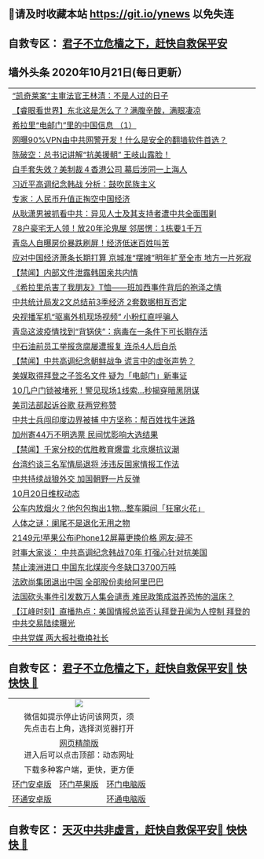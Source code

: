 ## 📩请及时收藏本站 https://git.io/ynews 以免失连</a>
## 自救专区： [君子不立危樯之下，赶快自救保平安 ](https://github.com/pwgy/td/blob/master/README.md)

## 墙外头条 2020年10月21日(每日更新）

 <table>
<tr><td colspan="2" align="left"><a href="https://xdkiug.azureedge.net/?name=c1236424&key=krgexxuardvhjliu&from=gy2">“凯奇莱案”主审法官王林清：不是人过的日子</a></td></tr>
<tr><td colspan="2" align="left"><a href="https://xdkiug.azureedge.net/?name=c1236398&key=krgexxuardvhjliu&from=gy2">【睿眼看世界】东北这是怎么了？满腹辛酸，满眼凄凉</a></td></tr>
<tr><td colspan="2" align="left"><a href="https://xdkiug.azureedge.net/?name=c1236428&key=krgexxuardvhjliu&from=gy2">希拉里“电邮门”里的中国信息 （1）</a></td></tr>
<tr><td colspan="2" align="left"><a href="https://xdkiug.azureedge.net/?name=c1236445&key=krgexxuardvhjliu&from=gy2">网曝90%VPN由中共网警开发！什么是安全的翻墙软件首选？</a></td></tr>
<tr><td colspan="2" align="left"><a href="https://xdkiug.azureedge.net/?name=c1236369&key=krgexxuardvhjliu&from=gy2">陈破空：总书记讲解“抗美援朝” 王岐山露脸！</a></td></tr>
<tr><td colspan="2" align="left"><a href="https://xdkiug.azureedge.net/?name=c1236375&key=krgexxuardvhjliu&from=gy2">白手套失效？美制裁４香港公司 幕后涉同一上海人</a></td></tr>
<tr><td colspan="2" align="left"><a href="https://xdkiug.azureedge.net/?name=c1236429&key=krgexxuardvhjliu&from=gy2">习近平高调纪念韩战  分析：鼓吹民族主义</a></td></tr>
<tr><td colspan="2" align="left"><a href="https://xdkiug.azureedge.net/?name=c1236407&key=krgexxuardvhjliu&from=gy2">专家：人民币升值正掏空中国经济</a></td></tr>
<tr><td colspan="2" align="left"><a href="https://xdkiug.azureedge.net/?name=c1236422&key=krgexxuardvhjliu&from=gy2">从耿潇男被抓看中共：异见人士及其支持者遭中共全面围剿</a></td></tr>
<tr><td colspan="2" align="left"><a href="https://xdkiug.azureedge.net/?name=c1236374&key=krgexxuardvhjliu&from=gy2">78户豪宅无人领！放20年沦鬼屋 邻居愣：1栋要1千万</a></td></tr>
<tr><td colspan="2" align="left"><a href="https://xdkiug.azureedge.net/?name=c1236403&key=krgexxuardvhjliu&from=gy2">青岛人自曝房价暴跌刷屏！经济低迷百姓叫苦</a></td></tr>
<tr><td colspan="2" align="left"><a href="https://xdkiug.azureedge.net/?name=c1236376&key=krgexxuardvhjliu&from=gy2">应对中国经济萧条长期打算 京城准“摆摊”明年扩至全市 地方一片死寂</a></td></tr>
<tr><td colspan="2" align="left"><a href="https://xdkiug.azureedge.net/?name=c1236453&key=krgexxuardvhjliu&from=gy2">【禁闻】内部文件泄露韩国亲共内情</a></td></tr>
<tr><td colspan="2" align="left"><a href="https://xdkiug.azureedge.net/?name=c1236446&key=krgexxuardvhjliu&from=gy2">《希拉里杀害了我朋友》T恤——班加西事件背后的袍泽之情</a></td></tr>
<tr><td colspan="2" align="left"><a href="https://xdkiug.azureedge.net/?name=c1236412&key=krgexxuardvhjliu&from=gy2">中共统计局发2文总结前3季经济 2套数据相互否定</a></td></tr>
<tr><td colspan="2" align="left"><a href="https://xdkiug.azureedge.net/?name=c1236413&key=krgexxuardvhjliu&from=gy2">央视播军机“驱离外机现场视频” 小粉红直呼骗人</a></td></tr>
<tr><td colspan="2" align="left"><a href="https://xdkiug.azureedge.net/?name=c1236449&key=krgexxuardvhjliu&from=gy2">青岛这波疫情找到“背锅侠”：病毒在一条件下可长期存活</a></td></tr>
<tr><td colspan="2" align="left"><a href="https://xdkiug.azureedge.net/?name=c1236452&key=krgexxuardvhjliu&from=gy2">中石油前员工举报贪腐屡遭报复 连杀4人后自杀</a></td></tr>
<tr><td colspan="2" align="left"><a href="https://xdkiug.azureedge.net/?name=c1236431&key=krgexxuardvhjliu&from=gy2">【禁闻】中共高调纪念朝鲜战争 谎言中的虚张声势？</a></td></tr>
<tr><td colspan="2" align="left"><a href="https://xdkiug.azureedge.net/?name=c1236364&key=krgexxuardvhjliu&from=gy2">美媒取得拜登之子签名文件 疑为「电邮门」新事证</a></td></tr>
<tr><td colspan="2" align="left"><a href="https://xdkiug.azureedge.net/?name=c1236373&key=krgexxuardvhjliu&from=gy2">10几户门锁被堵死！警见现场1线索…秒揭穿暗黑阴谋</a></td></tr>
<tr><td colspan="2" align="left"><a href="https://xdkiug.azureedge.net/?name=c1236444&key=krgexxuardvhjliu&from=gy2">美司法部起诉谷歌 获两党称赞</a></td></tr>
<tr><td colspan="2" align="left"><a href="https://xdkiug.azureedge.net/?name=c1236451&key=krgexxuardvhjliu&from=gy2">中共士兵闯印度边界被捕 中方坚称：帮百姓找牛迷路</a></td></tr>
<tr><td colspan="2" align="left"><a href="https://xdkiug.azureedge.net/?name=c1236409&key=krgexxuardvhjliu&from=gy2">加州寄44万不明选票 民间忧影响大选结果</a></td></tr>
<tr><td colspan="2" align="left"><a href="https://xdkiug.azureedge.net/?name=c1236432&key=krgexxuardvhjliu&from=gy2">【禁闻】千家分校的优胜教育爆雷 北京爆抗议潮</a></td></tr>
<tr><td colspan="2" align="left"><a href="https://xdkiug.azureedge.net/?name=c1236423&key=krgexxuardvhjliu&from=gy2">台湾约谈三名军情局退将 涉违反国家情报工作法</a></td></tr>
<tr><td colspan="2" align="left"><a href="https://xdkiug.azureedge.net/?name=c1236392&key=krgexxuardvhjliu&from=gy2">中共持续战狼外交 加国朝野一片反弹</a></td></tr>
<tr><td colspan="2" align="left"><a href="https://xdkiug.azureedge.net/?name=c1236430&key=krgexxuardvhjliu&from=gy2">10月20日维权动态</a></td></tr>
<tr><td colspan="2" align="left"><a href="https://xdkiug.azureedge.net/?name=c1236387&key=krgexxuardvhjliu&from=gy2">公车内放烟火？他包包掏出1物…整车瞬间「狂窜火花」</a></td></tr>
<tr><td colspan="2" align="left"><a href="https://xdkiug.azureedge.net/?name=c1236418&key=krgexxuardvhjliu&from=gy2">人体之谜：阑尾不是退化无用之物</a></td></tr>
<tr><td colspan="2" align="left"><a href="https://xdkiug.azureedge.net/?name=c1236406&key=krgexxuardvhjliu&from=gy2">2149元!苹果公布iPhone12屏幕更换价格 网友:碎不</a></td></tr>
<tr><td colspan="2" align="left"><a href="https://xdkiug.azureedge.net/?name=c1236425&key=krgexxuardvhjliu&from=gy2">时事大家谈： 中共高调纪念韩战70年 打强心针对抗美国</a></td></tr>
<tr><td colspan="2" align="left"><a href="https://xdkiug.azureedge.net/?name=c1236408&key=krgexxuardvhjliu&from=gy2">禁止澳洲进口 中国东北煤炭今冬缺口3700万吨</a></td></tr>
<tr><td colspan="2" align="left"><a href="https://xdkiug.azureedge.net/?name=c1236427&key=krgexxuardvhjliu&from=gy2">法欧尚集团退出中国 全部股份卖给阿里巴巴</a></td></tr>
<tr><td colspan="2" align="left"><a href="https://xdkiug.azureedge.net/?name=c1236405&key=krgexxuardvhjliu&from=gy2">法国砍头事件引发数万人集会谴责 难民政策成滋养恐怖的温床？</a></td></tr>
<tr><td colspan="2" align="left"><a href="https://xdkiug.azureedge.net/?name=c1236370&key=krgexxuardvhjliu&from=gy2">【江峰时刻】直播热点：美国情报总监否认拜登丑闻为人控制 拜登的中共交易陆续曝光</a></td></tr>
<tr><td colspan="2" align="left"><a href="https://xdkiug.azureedge.net/?name=c1236380&key=krgexxuardvhjliu&from=gy2">中共党媒 两大报社撤换社长</a></td></tr>

</table>

 ## 自救专区： [君子不立危樯之下，赶快自救保平安🍎 快快快 📩](https://github.com/pwgy/td/blob/master/README.md)
 
<table>
  <tr>
    <td colspan="3" align="center"><img src="https://cdn.jsdelivr.net/gh/opipe/up/oGate65.jpg"/></td>
  </tr>
  <tr>
    <td colspan="3" align="center">微信如提示停止访问该网页，须<br/>先点击右上角，选择浏览器打开</td>
  <tr>
  <tr>
    <td colspan="3" align="center"><a href="https://gitcdn.xyz/cdn/otiny/up/master/show005.htm">网页精简版</a><br/>进入后可以点击顶部：动态网址</td>
  </tr>
  <tr>
    <td colspan="3" align="center">下载多种客户端，更快，更方便</td>
  <tr>
  <tr>
    <td align="center"><a href="https://cdn.jsdelivr.net/gh/opipe/up/oGatea.apk">环门安卓版</a></td>
    <td align="center"><a href="https://x.co/odisk">环门苹果版</a></td>
    <td align="center"><a href="https://cdn.jsdelivr.net/gh/opipe/up/oGate.zip">环门电脑版</a></td>
  </tr>
  <tr>
    <td align="center"><a href="https://cdn.jsdelivr.net/gh/opipe/up/oPipe.apk">环通安卓版</a></td>
    <td align="center"></td>
    <td align="center"><a href="https://raw.githubusercontent.com/opipe/up/master/oPipe.zip">环通电脑版</a></td>
  </tr>
  
</table>


 ## 自救专区： [天灭中共非虚言，赶快自救保平安🍎 快快快 📩](https://github.com/pwgy/td/blob/master/README.md)
